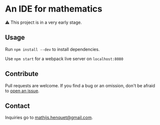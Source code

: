 # An IDE for mathematics

⚠ This project is in a very early stage.

## Usage
Run `npm install --dev` to install dependencies.

Use `npm start` for a webpack live server on `localhost:8080`

## Contribute
Pull requests are welcome. If you find a bug or an omission, don't be
afraid to [open an issue](https://github.com/mathijshenquet/math-disrupt/issues).

## Contact
Inquiries go to mathijs.henquet@gmail.com.